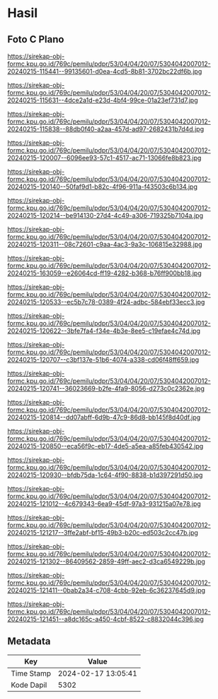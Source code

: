 # Hasil

## Foto C Plano

https://sirekap-obj-formc.kpu.go.id/769c/pemilu/pdpr/53/04/04/20/07/5304042007012-20240215-115441--99135601-d0ea-4cd5-8b81-3702bc22df6b.jpg

https://sirekap-obj-formc.kpu.go.id/769c/pemilu/pdpr/53/04/04/20/07/5304042007012-20240215-115631--4dce2a1d-e23d-4bf4-99ce-01a23ef731d7.jpg

https://sirekap-obj-formc.kpu.go.id/769c/pemilu/pdpr/53/04/04/20/07/5304042007012-20240215-115838--88db0f40-a2aa-457d-ad97-2682431b7d4d.jpg

https://sirekap-obj-formc.kpu.go.id/769c/pemilu/pdpr/53/04/04/20/07/5304042007012-20240215-120007--6096ee93-57c1-4517-ac71-13066fe8b823.jpg

https://sirekap-obj-formc.kpu.go.id/769c/pemilu/pdpr/53/04/04/20/07/5304042007012-20240215-120140--50faf9d1-b82c-4f96-911a-f43503c6b134.jpg

https://sirekap-obj-formc.kpu.go.id/769c/pemilu/pdpr/53/04/04/20/07/5304042007012-20240215-120214--be914130-27d4-4c49-a306-719325b7104a.jpg

https://sirekap-obj-formc.kpu.go.id/769c/pemilu/pdpr/53/04/04/20/07/5304042007012-20240215-120311--08c72601-c9aa-4ac3-9a3c-106815e32988.jpg

https://sirekap-obj-formc.kpu.go.id/769c/pemilu/pdpr/53/04/04/20/07/5304042007012-20240215-163059--e26064cd-ff19-4282-b368-b76ff900bb18.jpg

https://sirekap-obj-formc.kpu.go.id/769c/pemilu/pdpr/53/04/04/20/07/5304042007012-20240215-120533--ec5b7c78-0389-4f24-adbc-584ebf33ecc3.jpg

https://sirekap-obj-formc.kpu.go.id/769c/pemilu/pdpr/53/04/04/20/07/5304042007012-20240215-120622--3bfe7fa4-f34e-4b3e-8ee5-c19efae4c74d.jpg

https://sirekap-obj-formc.kpu.go.id/769c/pemilu/pdpr/53/04/04/20/07/5304042007012-20240215-120707--c3bf137e-51b6-4074-a338-cd06f48ff659.jpg

https://sirekap-obj-formc.kpu.go.id/769c/pemilu/pdpr/53/04/04/20/07/5304042007012-20240215-120741--36023669-b2fe-4fa9-8056-d273c0c2362e.jpg

https://sirekap-obj-formc.kpu.go.id/769c/pemilu/pdpr/53/04/04/20/07/5304042007012-20240215-120814--dd07abff-6d9b-47c9-86d8-bb145f8d40df.jpg

https://sirekap-obj-formc.kpu.go.id/769c/pemilu/pdpr/53/04/04/20/07/5304042007012-20240215-120850--eca56f9c-eb17-4de5-a5ea-a85feb430542.jpg

https://sirekap-obj-formc.kpu.go.id/769c/pemilu/pdpr/53/04/04/20/07/5304042007012-20240215-120930--bfdb75da-1c64-4f90-8838-b1d397291d50.jpg

https://sirekap-obj-formc.kpu.go.id/769c/pemilu/pdpr/53/04/04/20/07/5304042007012-20240215-121012--4c679343-6ea9-45df-97a3-931215a07e78.jpg

https://sirekap-obj-formc.kpu.go.id/769c/pemilu/pdpr/53/04/04/20/07/5304042007012-20240215-121217--3ffe2abf-bf15-49b3-b20c-ed503c2cc47b.jpg

https://sirekap-obj-formc.kpu.go.id/769c/pemilu/pdpr/53/04/04/20/07/5304042007012-20240215-121302--86409562-2859-49ff-aec2-d3ca6549229b.jpg

https://sirekap-obj-formc.kpu.go.id/769c/pemilu/pdpr/53/04/04/20/07/5304042007012-20240215-121411--0bab2a34-c708-4cbb-92eb-6c36237645d9.jpg

https://sirekap-obj-formc.kpu.go.id/769c/pemilu/pdpr/53/04/04/20/07/5304042007012-20240215-121451--a8dc165c-a450-4cbf-8522-c8832044c396.jpg


## Metadata

| Key        | Value               |
| ---------- | ------------------- |
| Time Stamp | 2024-02-17 13:05:41 |
| Kode Dapil | 5302                |



